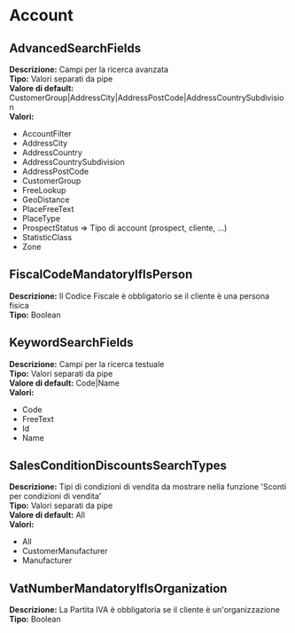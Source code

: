 # Account
AdvancedSearchFields 
----
**Descrizione:** Campi per la ricerca avanzata	 
**Tipo:** Valori separati da pipe	 
**Valore di default:** CustomerGroup&#124;AddressCity&#124;AddressPostCode&#124;AddressCountrySubdivision	 
**Valori:**
* AccountFilter
* AddressCity
* AddressCountry
* AddressCountrySubdivision
* AddressPostCode
* CustomerGroup
* FreeLookup
* GeoDistance
* PlaceFreeText
* PlaceType
* ProspectStatus => Tipo di account (prospect, cliente, ...)
* StatisticClass
* Zone

FiscalCodeMandatoryIfIsPerson 
----
**Descrizione:** Il Codice Fiscale è obbligatorio se il cliente è una persona fisica	 
**Tipo:** Boolean	 

KeywordSearchFields 
----
**Descrizione:** Campi per la ricerca testuale	 
**Tipo:** Valori separati da pipe	 
**Valore di default:** Code&#124;Name	 
**Valori:**
* Code
* FreeText
* Id
* Name

SalesConditionDiscountsSearchTypes 
----
**Descrizione:** Tipi di condizioni di vendita da mostrare nella funzione 'Sconti per condizioni di vendita'	 
**Tipo:** Valori separati da pipe	 
**Valore di default:** All	 
**Valori:**
* All
* CustomerManufacturer
* Manufacturer

VatNumberMandatoryIfIsOrganization 
----
**Descrizione:** La Partita IVA è obbligatoria se il cliente è un'organizzazione	 
**Tipo:** Boolean

